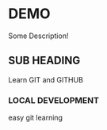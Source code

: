 # DEMO

Some Description!

## SUB HEADING

Learn GIT and GITHUB

### LOCAL DEVELOPMENT

easy git learning